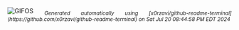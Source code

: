 <div align="justify">
<picture>
    <source media="(prefers-color-scheme: dark)" srcset="https://i.ibb.co/zJB0yfn/output-gif.gif">
    <source media="(prefers-color-scheme: light)" srcset="https://i.ibb.co/zJB0yfn/output-gif.gif">
    <img alt="GIFOS" src="https://i.ibb.co/zJB0yfn/output-gif.gif">
</picture>
<sub><i>Generated automatically using [x0rzavi/github-readme-terminal](https://github.com/x0rzavi/github-readme-terminal) on Sat Jul 20 08:44:58 PM EDT 2024</i></sub>
</div>

<!--  -->